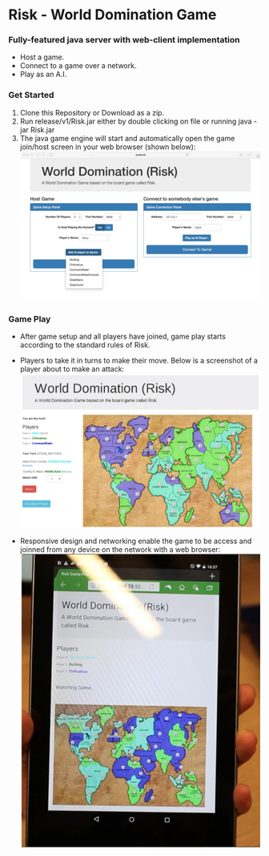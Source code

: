 # Risk - World Domination Game

### Fully-featured java server with web-client implementation

- Host a game.
- Connect to a game over a network.
- Play as an A.I.


### Get Started
1. Clone this Repository or Download as a zip.
2. Run release/v1/Risk.jar either by double clicking on file or running java -jar Risk.jar
3. The java game engine will start and automatically open the game join/host screen in your web browser (shown below):
![Image of Join/Host Screen](https://github.com/AlexWilton/Risk-World-Domination-Game/raw/master/images/Host-Join-Screen.jpg)

### Game Play
- After game setup and all players have joined, game play starts according to the standard rules of Risk.
- Players to take it in turns to make their move. Below is a screenshot of a player about to make an attack:
![Image of Game Play Screen](https://github.com/AlexWilton/Risk-World-Domination-Game/raw/master/images/Game-Play.jpg)

- Responsive design and networking enable the game to be access and joinned from any device on the network with a web browser:
![Image of Playing on Tablet](https://github.com/AlexWilton/Risk-World-Domination-Game/raw/master/images/Tablet.jpg)
